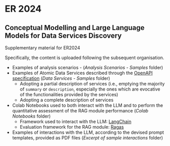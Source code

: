 # ER 2024
## Conceptual Modelling and Large Language Models for Data Services Discovery

Supplementary material for ER2024

Specifically, the content is uploaded following the subsequent organisation.

* Examples of analysis scenarios -  (_Analysis Scenarios - Samples_ folder)
* Examples of Atomic Data Services described through the [OpenAPI specification](https://spec.openapis.org/oas/v3.1.0) (_Data Services - Samples_ folder)
   * Adopting a partial description of services (i.e., emptying the majority of `summary` or `description`, especially the ones which are evocative of the functionalities provided by the services)
   * Adopting a complete description of services
* Colab Notebooks used to both interact with the LLM and to perform the quantitative assessment of the RAG module performance (_Colab Notebooks_ folder)
    * Framework used to interact with the LLM: [LangChain](https://python.langchain.com/v0.1/docs/get_started/introduction)
    * Evaluation framework for the RAG module: [Ragas](https://docs.ragas.io/en/stable/)
* Examples of interactions with the LLM, according to the devised prompt templates, provided as PDF files (_Excerpt of sample interactions_ folder)
